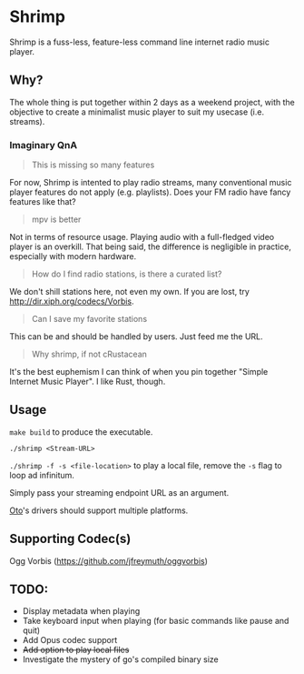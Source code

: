 # Shrimp

Shrimp is a fuss-less, feature-less command line internet radio music player.

## Why?

The whole thing is put together within 2 days as a weekend project, with the objective to create a minimalist music player to suit my usecase (i.e. streams).

### Imaginary QnA

> This is missing so many features

For now, Shrimp is intented to play radio streams, many conventional music player features do not apply (e.g. playlists). Does your FM radio have fancy features like that?

> mpv is better

Not in terms of resource usage. Playing audio with a full-fledged video player is an overkill. That being said, the difference is negligible in practice, especially with modern hardware.

> How do I find radio stations, is there a curated list?

We don't shill stations here, not even my own. If you are lost, try http://dir.xiph.org/codecs/Vorbis.

> Can I save my favorite stations

This can be and should be handled by users. Just feed me the URL.

> Why shrimp, if not cRustacean

It's the best euphemism I can think of when you pin together "Simple Internet Music Player". I like Rust, though.

## Usage

`make build` to produce the executable.

`./shrimp <Stream-URL>`

`./shrimp -f -s <file-location>` to play a local file, remove the `-s` flag to loop ad infinitum.

Simply pass your streaming endpoint URL as an argument.

[Oto](https://github.com/ebitengine/oto)'s drivers should support multiple platforms.

## Supporting Codec(s)
Ogg Vorbis (https://github.com/jfreymuth/oggvorbis)

## TODO:
- Display metadata when playing
- Take keyboard input when playing (for basic commands like pause and quit)
- Add Opus codec support
- ~~Add option to play local files~~
- Investigate the mystery of go's compiled binary size
